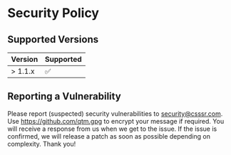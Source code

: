 # Security Policy

## Supported Versions

| Version   | Supported          |
| --------- | ------------------ |
| > 1.1.x   | :white_check_mark: |

## Reporting a Vulnerability

Please report (suspected) security vulnerabilities to security@csssr.com. Use https://github.com/qtm.gpg to encrypt your message if required.
You will receive a response from us when we get to the issue. If the issue is confirmed, we will release a patch as soon as possible depending on complexity.
Thank you!
